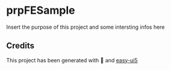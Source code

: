 # prpFESample
Insert the purpose of this project and some intersting infos here


## Credits
This project has been generated with 💙 and [easy-ui5](https://github.com/SAP)
